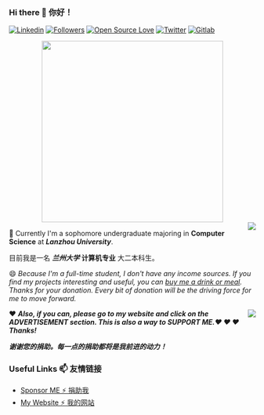 ### Hi there 👋 你好！

[![Linkedin](https://img.shields.io/badge/-Hollow%20Man-blue?style=flat-square&logo=Linkedin&logoColor=white&link=https://www.linkedin.com/in/%E8%92%8B%E5%B5%A9%E6%9E%97/?locale=en_US)](https://www.linkedin.com/in/%E8%92%8B%E5%B5%A9%E6%9E%97/?locale=en_US)
[![Followers](https://img.shields.io/github/followers/HollowMan6?style=social)](https://github.com/HollowMan6?tab=followers)
[![Open Source Love](https://badges.frapsoft.com/os/v1/open-source.svg?v=103)](https://hollowman6.github.io/fund.html)
[![Twitter](https://img.shields.io/twitter/follow/HollowM186?style=social)](https://twitter.com/intent/follow?screen_name=HollowM186)
[![Gitlab](https://img.shields.io/badge/-Hollow%20Man-orange?style=flat-square&logo=Gitlab&logoColor=white&link=https://gitlab.com/HollowMan6)](https://gitlab.com/HollowMan6)

<div style="text-align: center;">
<img src="https://hollowman6.github.io/img/mark.png" width="370">
</div>

<img align="right" src="https://github-readme-stats.vercel.app/api?username=HollowMan6&count_private=true&show_icons=true" /> 

🌱 Currently I'm a sophomore undergraduate majoring in **Computer Science** at ***Lanzhou University***. 

目前我是一名 ***兰州大学*** **计算机专业** 大二本科生。

😄 *Because I'm a full-time student, I don't have any income sources. If you find my projects interesting and useful, you can [buy me a drink or meal](https://hollowman6.github.io/fund.html). Thanks for your donation. Every bit of donation will be the driving force for me to move forward.*

<img align="right" src="https://github-readme-stats.vercel.app/api/top-langs/?username=HollowMan6&layout=compact&hide=html" />

❤ ***Also, if you can, please go to my website and click on the ADVERTISEMENT section. This is also a way to SUPPORT ME.❤ ❤ ❤ Thanks!***

***谢谢您的捐助。每一点的捐助都将是我前进的动力！***

### Useful Links 📫 友情链接

* [Sponsor ME  ⚡ 捐助我](https://hollowman6.github.io/fund.html) 
* [My Website  ⚡ 我的网站](https://hollowman6.github.io/) 